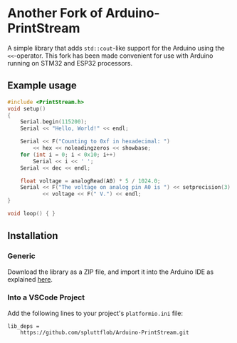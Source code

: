 # Another Fork of Arduino-PrintStream
A simple library that adds `std::cout`-like support for the Arduino using the 
`<<`-operator. This fork has been made convenient for use with Arduino 
running on STM32 and ESP32 processors. 

## Example usage

```cpp
#include <PrintStream.h>
void setup() 
{
    Serial.begin(115200);
    Serial << "Hello, World!" << endl;

    Serial << F("Counting to 0xf in hexadecimal: ")
        << hex << noleadingzeros << showbase;
    for (int i = 0; i < 0x10; i++)
        Serial << i << ' ';
    Serial << dec << endl;

    float voltage = analogRead(A0) * 5 / 1024.0;
    Serial << F("The voltage on analog pin A0 is ") << setprecision(3) 
           << voltage << F(" V.") << endl;
}

void loop() { }
```

## Installation
### Generic
Download the library as a ZIP file, and import it into the Arduino IDE as 
explained [here](https://www.arduino.cc/en/guide/libraries#toc4).

### Into a VSCode Project
Add the following lines to your project's `platformio.ini` file:

    lib_deps =
        https://github.com/spluttflob/Arduino-PrintStream.git

